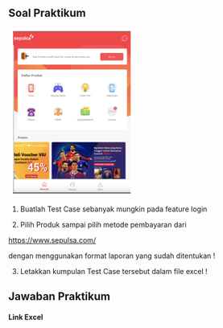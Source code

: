 ## Soal Praktikum

<img src="asset/soalpraktikum.png" alt="soal prak sec 06" title="Soal Prak Section 06">

1. Buatlah Test Case sebanyak mungkin pada feature login

2. Pilih Produk sampai pilih metode pembayaran dari 

https://www.sepulsa.com/

dengan menggunakan format laporan yang sudah ditentukan ! 
    
3. Letakkan kumpulan Test Case tersebut dalam file excel !

## Jawaban Praktikum

#### Link Excel



